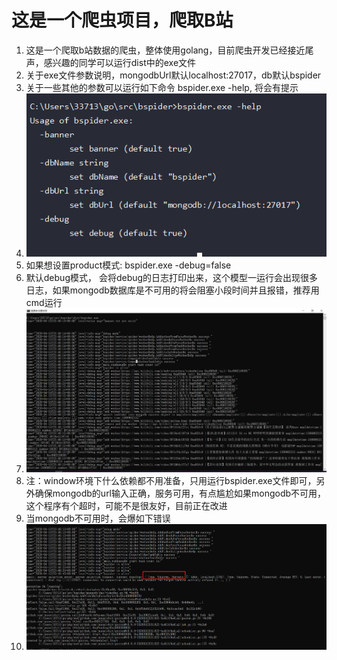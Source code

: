 # 这是一个爬虫项目，爬取B站

1. 这是一个爬取b站数据的爬虫，整体使用golang，目前爬虫开发已经接近尾声，感兴趣的同学可以运行dist中的exe文件
2. 关于exe文件参数说明，mongodbUrl默认localhost:27017，db默认bspider
3. 关于一些其他的参数可以运行如下命令 bspider.exe -help, 将会有提示
4. ![tut](https://github.com/jerryzhuochuxin/picture/blob/master/20200415232213.png)
5. 如果想设置product模式: bspider.exe -debug=false
6. 默认debug模式， 会将debug的日志打印出来，这个模型一运行会出现很多日志，如果mongodb数据库是不可用的将会阻塞小段时间并且报错，推荐用cmd运行
7. ![tut2](https://github.com/jerryzhuochuxin/picture/blob/master/20200415234421.png)
8. 注：window环境下什么依赖都不用准备，只用运行bspider.exe文件即可，另外确保mongodb的url输入正确，服务可用，有点尴尬如果mongodb不可用，这个程序有个超时，可能不是很友好，目前正在改进
9. 当mongodb不可用时，会爆如下错误
10. ![tut3](https://github.com/jerryzhuochuxin/picture/blob/master/20200415234803.png)

